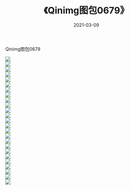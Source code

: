 ﻿---
layout: post
title:  《Qinimg图包0679》
date:   2021-03-09
img: http://imgx.orgx.ga/Qinimg图包/Qinimg图包0679/000.jpg
categories: [美女, 清纯, 唯美]
---

Qinimg图包0679

 ![](http://imgx.orgx.ga/Qinimg图包/Qinimg图包0679/001.jpg) <br>![](http://imgx.orgx.ga/Qinimg图包/Qinimg图包0679/002.jpg) <br>![](http://imgx.orgx.ga/Qinimg图包/Qinimg图包0679/003.jpg) <br>![](http://imgx.orgx.ga/Qinimg图包/Qinimg图包0679/004.jpg) <br>![](http://imgx.orgx.ga/Qinimg图包/Qinimg图包0679/005.jpg) <br>![](http://imgx.orgx.ga/Qinimg图包/Qinimg图包0679/006.jpg) <br>![](http://imgx.orgx.ga/Qinimg图包/Qinimg图包0679/007.jpg) <br>![](http://imgx.orgx.ga/Qinimg图包/Qinimg图包0679/008.jpg) <br>![](http://imgx.orgx.ga/Qinimg图包/Qinimg图包0679/009.jpg) <br>![](http://imgx.orgx.ga/Qinimg图包/Qinimg图包0679/010.jpg) <br>![](http://imgx.orgx.ga/Qinimg图包/Qinimg图包0679/011.jpg) <br>![](http://imgx.orgx.ga/Qinimg图包/Qinimg图包0679/012.jpg) <br>![](http://imgx.orgx.ga/Qinimg图包/Qinimg图包0679/013.jpg) <br>![](http://imgx.orgx.ga/Qinimg图包/Qinimg图包0679/014.jpg) <br>![](http://imgx.orgx.ga/Qinimg图包/Qinimg图包0679/015.jpg) <br>![](http://imgx.orgx.ga/Qinimg图包/Qinimg图包0679/016.jpg) <br>![](http://imgx.orgx.ga/Qinimg图包/Qinimg图包0679/017.jpg) <br>![](http://imgx.orgx.ga/Qinimg图包/Qinimg图包0679/018.jpg) <br>![](http://imgx.orgx.ga/Qinimg图包/Qinimg图包0679/019.jpg) <br>![](http://imgx.orgx.ga/Qinimg图包/Qinimg图包0679/020.jpg) <br>![](http://imgx.orgx.ga/Qinimg图包/Qinimg图包0679/021.jpg) <br>![](http://imgx.orgx.ga/Qinimg图包/Qinimg图包0679/022.jpg) <br>![](http://imgx.orgx.ga/Qinimg图包/Qinimg图包0679/023.jpg) <br>![](http://imgx.orgx.ga/Qinimg图包/Qinimg图包0679/024.jpg) <br>![](http://imgx.orgx.ga/Qinimg图包/Qinimg图包0679/025.jpg) <br>